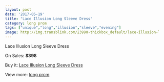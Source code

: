 ```yaml
---
layout: post
date: '2017-05-19'
title: "Lace Illusion Long Sleeve Dress"
category: long prom
tags: ["unique","long","illusion","sleeve","evening"]
image: http://img.transblink.com/23990-thickbox_default/lace-illusion-long-sleeve-dress.jpg
---
```

Lace Illusion Long Sleeve Dress

On Sales: **$398**
<a href="https://www.transblink.com/en/long-prom/7608-lace-illusion-long-sleeve-dress.html"><amp-img layout="responsive" width="600" height="600" src="//img.transblink.com/23990-thickbox_default/lace-illusion-long-sleeve-dress.jpg" alt="Lace Illusion Long Sleeve Dress 0" /></a>
<a href="https://www.transblink.com/en/long-prom/7608-lace-illusion-long-sleeve-dress.html"><amp-img layout="responsive" width="600" height="600" src="//img.transblink.com/23993-thickbox_default/lace-illusion-long-sleeve-dress.jpg" alt="Lace Illusion Long Sleeve Dress 1" /></a>
<a href="https://www.transblink.com/en/long-prom/7608-lace-illusion-long-sleeve-dress.html"><amp-img layout="responsive" width="600" height="600" src="//img.transblink.com/23992-thickbox_default/lace-illusion-long-sleeve-dress.jpg" alt="Lace Illusion Long Sleeve Dress 2" /></a>
<a href="https://www.transblink.com/en/long-prom/7608-lace-illusion-long-sleeve-dress.html"><amp-img layout="responsive" width="600" height="600" src="//img.transblink.com/23991-thickbox_default/lace-illusion-long-sleeve-dress.jpg" alt="Lace Illusion Long Sleeve Dress 3" /></a>

Buy it: [Lace Illusion Long Sleeve Dress](https://www.transblink.com/en/long-prom/7608-lace-illusion-long-sleeve-dress.html "Lace Illusion Long Sleeve Dress")

View more: [long prom](https://www.transblink.com/en/58-long-prom "long prom")